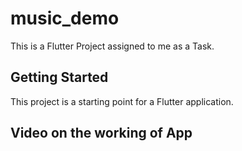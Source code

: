 # music_demo

This is a Flutter Project assigned to me as a Task.

## Getting Started

This project is a starting point for a Flutter application.

## Video on the working of App

